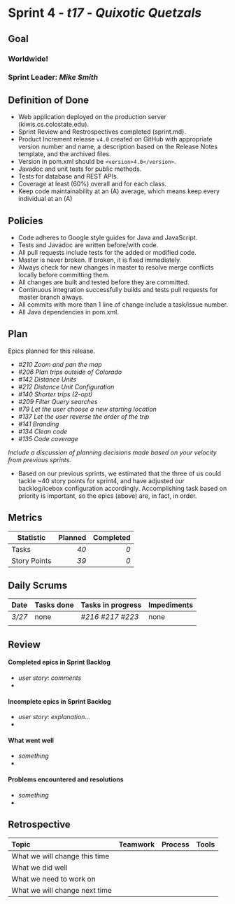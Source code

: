 # Sprint 4 - *t17* - *Quixotic Quetzals*

## Goal

### Worldwide!
### Sprint Leader: *Mike Smith*

## Definition of Done

* Web application deployed on the production server (kiwis.cs.colostate.edu).
* Sprint Review and Restrospectives completed (sprint.md).
* Product Increment release `v4.0` created on GitHub with appropriate version number and name, a description based on the Release Notes template, and the archived files.
* Version in pom.xml should be `<version>4.0</version>`.
* Javadoc and unit tests for public methods.
* Tests for database and REST APIs.
* Coverage at least (60%) overall and for each class.
* Keep code maintainability at an (A) average, which means keep every individual at an (A)

## Policies

* Code adheres to Google style guides for Java and JavaScript.
* Tests and Javadoc are written before/with code.  
* All pull requests include tests for the added or modified code.
* Master is never broken.  If broken, it is fixed immediately.
* Always check for new changes in master to resolve merge conflicts locally before committing them.
* All changes are built and tested before they are committed.
* Continuous integration successfully builds and tests pull requests for master branch always.
* All commits with more than 1 line of change include a task/issue number.
* All Java dependencies in pom.xml.

## Plan

Epics planned for this release.

* *#210 Zoom and pan the map*
* *#206 Plan trips outside of Colorado*
* *#142 Distance Units*
* *#212 Distance Unit Configuration*
* *#140 Shorter trips (2-opt)*
* *#209 Filter Query searches*
* *#79  Let the user choose a new starting location*
* *#137 Let the user reverse the order of the trip*
* *#141 Branding*
* *#134 Clean code*
* *#135 Code coverage*

*Include a discussion of planning decisions made based on your velocity from previous sprints.*

* Based on our previous sprints, we estimated that the three of us could tackle ~40 story points for sprint4, and have adjusted our backlog/icebox configuration accordingly. Accomplishing task based on priority is important, so the epics (above) are, in fact, in order. 

## Metrics

Statistic | Planned | Completed
--- | ---: | ---:
Tasks |  *40*   | *0* 
Story Points |  *39*  | *0* 

## Daily Scrums

Date | Tasks done  | Tasks in progress | Impediments 
:--- | :--- | :--- | :--- 
*3/27* | none | *#216 #217 #223* | none
 | | | 
 

## Review

#### Completed epics in Sprint Backlog 
* *user story*:  *comments*
* 

#### Incomplete epics in Sprint Backlog 
* *user story*: *explanation...*
*

#### What went well
* *something*
*

#### Problems encountered and resolutions
* *something*
*

## Retrospective

Topic | Teamwork | Process | Tools
:--- | :--- | :--- | :---
What we will change this time |  |  | 
What we did well |  |  | 
What we need to work on |  |  |
What we will change next time |  |  | 
